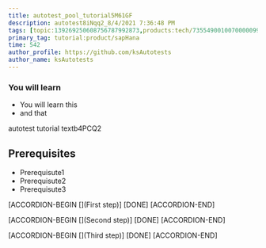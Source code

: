 ```yaml
---
title: autotest_pool_tutorial5M61GF
description: autotest8iNqq2_8/4/2021 7:36:48 PM
tags: [topic:139269250608756787992873,products:tech/73554900100700000996,tutorial:experience/advanced]
primary_tag: tutorial:product/sapHana
time: 542
author_profile: https://github.com/ksAutotests
author_name: ksAutotests
---
```

### You will learn
- You will learn this
- and that

autotest tutorial textb4PCQ2

## Prerequisites
- Prerequisute1
- Prerequisute2
- Prerequisute3

[ACCORDION-BEGIN [](First step)]
[DONE]
[ACCORDION-END]

[ACCORDION-BEGIN [](Second step)]
[DONE]
[ACCORDION-END]

[ACCORDION-BEGIN [](Third step)]
[DONE]
[ACCORDION-END]

